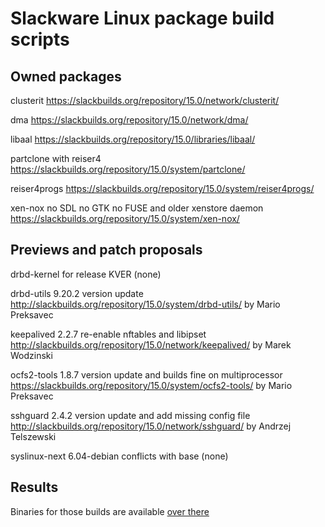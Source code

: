 # Slackware Linux package build scripts

## Owned packages

clusterit
https://slackbuilds.org/repository/15.0/network/clusterit/

dma
https://slackbuilds.org/repository/15.0/network/dma/

libaal
https://slackbuilds.org/repository/15.0/libraries/libaal/

partclone with reiser4
https://slackbuilds.org/repository/15.0/system/partclone/

reiser4progs
https://slackbuilds.org/repository/15.0/system/reiser4progs/

xen-nox no SDL no GTK no FUSE and older xenstore daemon
https://slackbuilds.org/repository/15.0/system/xen-nox/

## Previews and patch proposals

drbd-kernel for release KVER
(none)

drbd-utils 9.20.2 version update
http://slackbuilds.org/repository/15.0/system/drbd-utils/
by Mario Preksavec

keepalived 2.2.7 re-enable nftables and libipset
http://slackbuilds.org/repository/15.0/network/keepalived/
by Marek Wodzinski

ocfs2-tools 1.8.7 version update and builds fine on multiprocessor
https://slackbuilds.org/repository/15.0/system/ocfs2-tools/
by Mario Preksavec

sshguard 2.4.2 version update and add missing config file
http://slackbuilds.org/repository/15.0/network/sshguard/
by Andrzej Telszewski

syslinux-next 6.04-debian conflicts with base
(none)

## Results

Binaries for those builds are available [over there](https://lab.nethence.com/slackpkgs/)

<!--
	libvirt-preview		-- updated version (meson build)
	python3-ninja
	python3-skbuild
	urlgrabber-preview	-- updated version
				-- vs. https://slackbuilds.org/repository/15.0/network/urlgrabber/

Linux-HA [reloaded](https://pub.nethence.com/server/linuxha-oldschool)

	cluster-glue
	heartbeat
	resource-agents
	fence-agents
-->

